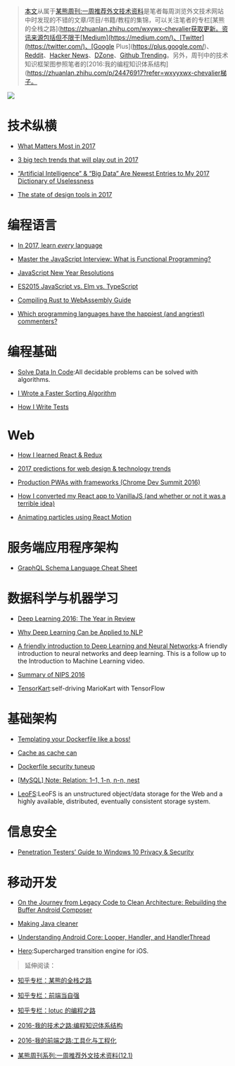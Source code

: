 ﻿> [本文](https://zhuanlan.zhihu.com/p/24739573)从属于[某熊周刊:一周推荐外文技术资料](https://github.com/wx-chevalier/Coder-Knowledge-Graph/tree/master/Weekly)是笔者每周浏览外文技术网站中时发现的不错的文章/项目/书籍/教程的集锦，可以关注笔者的专栏[某熊的全栈之路](https://zhuanlan.zhihu.com/wxywx-chevalier获取更新。资讯来源包括但不限于[Medium](https://medium.com/)、[Twitter](https://twitter.com/)、[Google Plus](https://plus.google.com/)、[Reddit](https://www.reddit.com/)、[Hacker News](https://news.ycombinator.com/)、[DZone](https://dzone.com/)、[Github Trending](https://github.com/trending)。另外，周刊中的技术知识框架图参照笔者的[2016:我的编程知识体系结构](https://zhuanlan.zhihu.com/p/24476917?refer=wxyyxwx-chevalier梯子。

![](https://coding.net/u/hoteam/p/Cache/git/raw/master/2017/1/1/1-hRB8kRj4Ts-OBNp5kUxFCQ.jpeg)

# 技术纵横

* [What Matters Most in 2017](https://backchannel.com/what-matters-most-in-2017-a897c34bd3b9?source=bookmarks---------4----------)

* [3 big tech trends that will play out in 2017](https://medium.com/lightspeed-venture-partners/3-big-tech-trends-that-will-play-out-in-2017-2f369d2a62a7?source=bookmarks---------6----------)

* [“Artificial Intelligence” & “Big Data” Are Newest Entries to My 2017 Dictionary of Uselessness](https://hackernoon.com/artificial-intelligence-big-data-are-newest-entries-to-my-2017-dictionary-of-uselessness-753ad5330e95#.hw8qex6tm)

* [The state of design tools in 2017](https://medium.com/froont/the-state-of-design-tools-in-2017-5fc15fccd6dd#.7lsi4l6i4)

# 编程语言

* [In 2017, learn _every_ language](https://blog.bradfieldcs.com/in-2017-learn-every-language-59b11f68eee?source=bookmarks---------8----------)

* [Master the JavaScript Interview: What is Functional Programming?](https://medium.com/javascript-scene/master-the-javascript-interview-what-is-functional-programming-7f218c68b3a0#.70mvowcts)

* [JavaScript New Year Resolutions](https://medium.com/javascript-scene/javascript-new-year-resolutions-countdown-8390dae90762)

* [ES2015 JavaScript vs. Elm vs. TypeScript](https://medium.com/front-end-hacking/es2015-vs-elm-vs-typescript-a88dbc5d14d9#.s260cwp4b)

* [Compiling Rust to WebAssembly Guide](https://medium.com/@chicoxyzzy/compiling-rust-to-webassembly-guide-411066a69fde#.qbke0pr79)

* [Which programming languages have the happiest (and angriest) commenters?](https://hackernoon.com/which-programming-languages-have-the-happiest-and-angriest-commenters-ebe91b3852ed#.iar0v3ipj)

# 编程基础

* [Solve Data In Code](https://github.com/espadrine/Solve-Data-In-Code):All decidable problems can be solved with algorithms.

- [I Wrote a Faster Sorting Algorithm](https://probablydance.com/2016/12/27/i-wrote-a-faster-sorting-algorithm/)

- [How I Write Tests](https://blog.nelhage.com/2016/12/how-i-test/)

# Web

* [How I learned React & Redux](https://iot-for-all.com/how-i-learned-react-redux-63087d7cf345#.sozwrlxju)

* [2017 predictions for web design & technology trends](https://medium.com/envato/2017-predictions-for-web-design-technology-trends-d11d29afd109?source=bookmarks---------7----------)

* [Production PWAs with frameworks (Chrome Dev Summit 2016)](https://www.youtube.com/watch?v=e8XejNt5SZo)

* [How I converted my React app to VanillaJS (and whether or not it was a terrible idea)](https://hackernoon.com/how-i-converted-my-react-app-to-vanillajs-and-whether-or-not-it-was-a-terrible-idea-4b14b1b2faff#.pfj5wpfrl)

* [Animating particles using React Motion](https://hackernoon.com/animating-particles-using-react-motion-dcded1895f17#.5pywxqfe6)

# 服务端应用程序架构

* [GraphQL Schema Language Cheat Sheet](https://wehavefaces.net/graphql-shorthand-notation-cheatsheet-17cd715861b6?source=bookmarks---------1----------)

# 数据科学与机器学习

* [Deep Learning 2016: The Year in Review](http://www.deeplearningweekly.com/blog/deep-learning-2016-the-year-in-review)

* [Why Deep Learning Can be Applied to NLP](https://medium.com/intuitionmachine/why-deep-learning-can-be-applied-to-natural-languages-46c74a6f861f?source=reading_list---------1-2---------)

* [A friendly introduction to Deep Learning and Neural Networks](https://www.youtube.com/watch?v=BR9h47Jtqyw):A friendly introduction to neural networks and deep learning. This is a follow up to the Introduction to Machine Learning video.

* [Summary of NIPS 2016](http://blog.evjang.com/2017/01/nips2016.html)

* [TensorKart](https://github.com/kevinhughes27/TensorKart):self-driving MarioKart with TensorFlow

# 基础架构

* [Templating your Dockerfile like a boss!](https://blog.dockbit.com/templating-your-dockerfile-like-a-boss-2a84a67d28e9?source=bookmarks---------2----------)

* [Cache as cache can](https://hackernoon.com/cache-as-cache-can-e3cf86552263?source=bookmarks---------3----------)

* [Dockerfile security tuneup](https://medium.com/microscaling-systems/dockerfile-security-tuneup-166f1cdafea1#.r0c0j1uwv)

* [[MySQL] Note: Relation: 1–1, 1-n, n-n, nest](https://hackernoon.com/mysql-tutorial-example-relation-foreign-key-database-funtion-join-table-query-one-namy-nest-41dd09648fbd#.6nmues15w)

* [LeoFS](https://github.com/leo-project/leofs):LeoFS is an unstructured object/data storage for the Web and a highly available, distributed, eventually consistent storage system.

# 信息安全

* [Penetration Testers’ Guide to Windows 10 Privacy & Security](https://hackernoon.com/the-2017-pentester-guide-to-windows-10-privacy-security-cf734c510b8d?source=bookmarks---------5----------)

# 移动开发

* [On the Journey from Legacy Code to Clean Architecture: Rebuilding the Buffer Android Composer](https://medium.com/@hitherejoe/on-the-journey-from-legacy-code-to-clean-architecture-rebuilding-the-buffer-android-composer-63a1b55cc53f#.h5qyr3l9y)

* [Making Java cleaner](https://medium.com/@AndroidAdvance/making-the-java-code-cleaner-1-d016eb71fad3?source=bookmarks---------0----------)

* [Understanding Android Core: Looper, Handler, and HandlerThread](https://blog.mindorks.com/android-core-looper-handler-and-handlerthread-bd54d69fe91a)

* [Hero](https://github.com/lkzhao/Hero):Supercharged transition engine for iOS.

> 延伸阅读：

* [知乎专栏：某熊的全栈之路](https://zhuanlan.zhihu.com/wx-chevalier)
  >
* [知乎专栏：前端当自强](https://zhuanlan.zhihu.com/c_67532981)
  >
* [知乎专栏：lotuc 的编程之路](https://zhuanlan.zhihu.com/lotuc)
  >
* [2016-我的技术之路:编程知识体系结构](https://zhuanlan.zhihu.com/p/24476917?refer=wx-chevalier)
  >
* [2016-我的前端之路:工具化与工程化](https://zhuanlan.zhihu.com/p/24575395?refer=wx-chevalier)
  >
* [某熊周刊系列:一周推荐外文技术资料(12.1)](https://zhuanlan.zhihu.com/p/24516669?refer=wx-chevalier)
